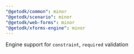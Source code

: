 ```yaml
---
"@getodk/common": minor
"@getodk/scenario": minor
"@getodk/web-forms": minor
"@getodk/xforms-engine": minor
---
```


Engine support for `constraint`, `required` validation
